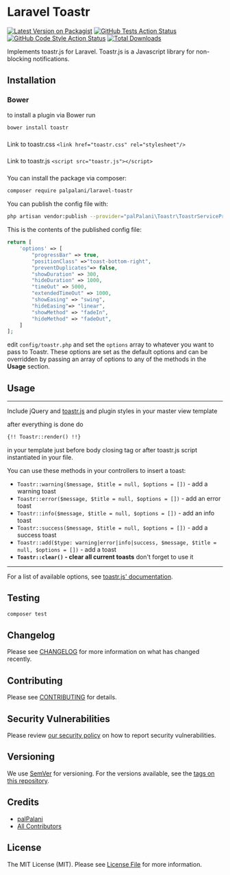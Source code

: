 # Laravel Toastr

[![Latest Version on Packagist](https://img.shields.io/packagist/v/palpalani/laravel-toastr.svg?style=flat-square)](https://packagist.org/packages/palpalani/laravel-toastr)
[![GitHub Tests Action Status](https://img.shields.io/github/actions/workflow/status/palpalani/laravel-toastr/run-tests.yml?branch=main&label=tests&style=flat-square)](https://github.com/palpalani/laravel-toastr/actions?query=workflow%3Arun-tests+branch%3Amain)
[![GitHub Code Style Action Status](https://img.shields.io/github/actions/workflow/status/palpalani/laravel-toastr/php-cs-fixer.yml?branch=main&label=code%20style&style=flat-square)](https://github.com/palpalani/laravel-toastr/actions?query=workflow%3A"Check+&+fix+styling"+branch%3Amain)
[![Total Downloads](https://img.shields.io/packagist/dt/palpalani/laravel-toastr.svg?style=flat-square)](https://packagist.org/packages/palpalani/laravel-toastr)

Implements toastr.js for Laravel. Toastr.js is a Javascript library for non-blocking notifications.

## Installation

### Bower

to install a plugin via Bower run

```shell
bower install toastr
```

###
Link to toastr.css  ```<link href="toastr.css" rel="stylesheet"/>```

###
Link to toastr.js  ```<script src="toastr.js"></script>```

###
You can install the package via composer:

```bash
composer require palpalani/laravel-toastr
```

You can publish the config file with:
```bash
php artisan vendor:publish --provider="palPalani\Toastr\ToastrServiceProvider" --tag="laravel-toastr-config"
```

This is the contents of the published config file:

```php
return [
    'options' => [
        "progressBar" => true,
        "positionClass" =>"toast-bottom-right",
        "preventDuplicates"=> false,
        "showDuration" => 300,
        "hideDuration" => 1000,
        "timeOut" => 5000,
        "extendedTimeOut" => 1000,
        "showEasing" => "swing",
        "hideEasing"=> "linear",
        "showMethod" => "fadeIn",
        "hideMethod" => "fadeOut",
    ]
];
```

edit `config/toastr.php` and set the `options` array to whatever you want to pass to Toastr. These options are set as 
the default options and can be overridden by passing an array of options to any of the methods in the **Usage** section.

## Usage
-----

Include jQuery and [toastr.js](http://codeseven.github.io/toastr/) and plugin styles in your master view template  

after everything is done do
``` html
{!! Toastr::render() !!}
```
in your template just before body closing tag or after toastr.js script instantiated in your file.

You can use these methods in your controllers to insert a toast:
  - `Toastr::warning($message, $title = null, $options = [])` - add a warning toast
  - `Toastr::error($message, $title = null, $options = [])` - add an error toast
  - `Toastr::info($message, $title = null, $options = [])` - add an info toast
  - `Toastr::success($message, $title = null, $options = [])` - add a success toast
  - `Toastr::add($type: warning|error|info|success, $message, $title = null, $options = [])` - add a toast
  - **`Toastr::clear()` - clear all current toasts** don't forget to use it

---
For a list of available options, see [toastr.js' documentation](http://codeseven.github.io/toastr/demo.html).

## Testing

```bash
composer test
```

## Changelog

Please see [CHANGELOG](CHANGELOG.md) for more information on what has changed recently.

## Contributing

Please see [CONTRIBUTING](.github/CONTRIBUTING.md) for details.

## Security Vulnerabilities

Please review [our security policy](../../security/policy) on how to report security vulnerabilities.

## Versioning

We use [SemVer](http://semver.org/) for versioning. For the versions available, see the [tags on this repository](https://github.com/palpalani/laravel-toastr/tags).

## Credits

- [palPalani](https://github.com/palPalani)
- [All Contributors](../../contributors)

## License

The MIT License (MIT). Please see [License File](LICENSE.md) for more information.
